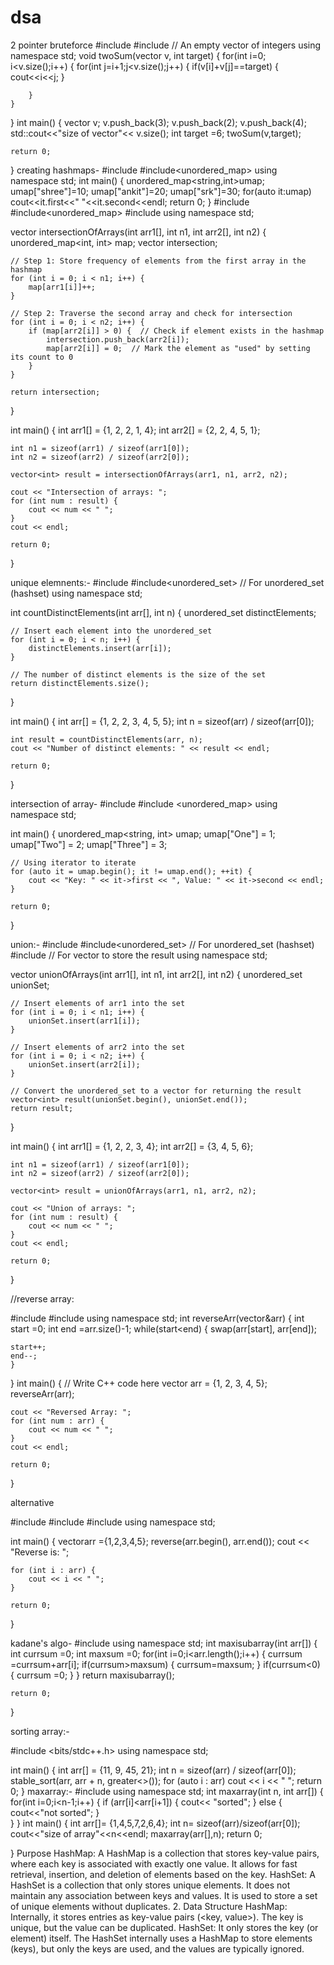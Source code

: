 # dsa
2 pointer bruteforce
#include <iostream>
#include<vector>
 // An empty vector of integers
using namespace std;
void twoSum(vector<int> v, int target) {
    for(int i=0; i<v.size();i++) {
        for(int j=i+1;j<v.size();j++) {
            if(v[i]+v[j]==target) {
                cout<<i<<j;
            }
            
        }
    }
}
int main() {
vector<int> v;
v.push_back(3);
v.push_back(2);
v.push_back(4);
std::cout<<"size of vector"<< v.size();
int target =6;
twoSum(v,target);

    return 0;
}
creating hashmaps-
#include <iostream>
#include<unordered_map>
using namespace std;
int main() {
unordered_map<string,int>umap;
umap["shree"]=10;
umap["ankit"]=20;
umap["srk"]=30;
for(auto it:umap)
cout<<it.first<<" "<<it.second<<endl;
    return 0;
}
#include<iostream>
#include<unordered_map>
#include<vector>
using namespace std;

vector<int> intersectionOfArrays(int arr1[], int n1, int arr2[], int n2) {
    unordered_map<int, int> map;
    vector<int> intersection;
    
    // Step 1: Store frequency of elements from the first array in the hashmap
    for (int i = 0; i < n1; i++) {
        map[arr1[i]]++;
    }

    // Step 2: Traverse the second array and check for intersection
    for (int i = 0; i < n2; i++) {
        if (map[arr2[i]] > 0) {  // Check if element exists in the hashmap
            intersection.push_back(arr2[i]);
            map[arr2[i]] = 0;  // Mark the element as "used" by setting its count to 0
        }
    }

    return intersection;
}

int main() {
    int arr1[] = {1, 2, 2, 1, 4};
    int arr2[] = {2, 2, 4, 5, 1};

    int n1 = sizeof(arr1) / sizeof(arr1[0]);
    int n2 = sizeof(arr2) / sizeof(arr2[0]);

    vector<int> result = intersectionOfArrays(arr1, n1, arr2, n2);

    cout << "Intersection of arrays: ";
    for (int num : result) {
        cout << num << " ";
    }
    cout << endl;

    return 0;
}


unique elemnents:-
#include<iostream>
#include<unordered_set>  // For unordered_set (hashset)
using namespace std;

int countDistinctElements(int arr[], int n) {
    unordered_set<int> distinctElements;
    
    // Insert each element into the unordered_set
    for (int i = 0; i < n; i++) {
        distinctElements.insert(arr[i]);
    }
    
    // The number of distinct elements is the size of the set
    return distinctElements.size();
}

int main() {
    int arr[] = {1, 2, 2, 3, 4, 5, 5};
    int n = sizeof(arr) / sizeof(arr[0]);
    
    int result = countDistinctElements(arr, n);
    cout << "Number of distinct elements: " << result << endl;
    
    return 0;
}







intersection of array-
#include <iostream>
#include <unordered_map>
using namespace std;

int main() {
    unordered_map<string, int> umap;
    umap["One"] = 1;
    umap["Two"] = 2;
    umap["Three"] = 3;

    // Using iterator to iterate
    for (auto it = umap.begin(); it != umap.end(); ++it) {
        cout << "Key: " << it->first << ", Value: " << it->second << endl;
    }

    return 0;
}


union:-
#include<iostream>
#include<unordered_set>  // For unordered_set (hashset)
#include<vector>         // For vector to store the result
using namespace std;

vector<int> unionOfArrays(int arr1[], int n1, int arr2[], int n2) {
    unordered_set<int> unionSet;
    
    // Insert elements of arr1 into the set
    for (int i = 0; i < n1; i++) {
        unionSet.insert(arr1[i]);
    }

    // Insert elements of arr2 into the set
    for (int i = 0; i < n2; i++) {
        unionSet.insert(arr2[i]);
    }

    // Convert the unordered_set to a vector for returning the result
    vector<int> result(unionSet.begin(), unionSet.end());
    return result;
}

int main() {
    int arr1[] = {1, 2, 2, 3, 4};
    int arr2[] = {3, 4, 5, 6};
    
    int n1 = sizeof(arr1) / sizeof(arr1[0]);
    int n2 = sizeof(arr2) / sizeof(arr2[0]);
    
    vector<int> result = unionOfArrays(arr1, n1, arr2, n2);
    
    cout << "Union of arrays: ";
    for (int num : result) {
        cout << num << " ";
    }
    cout << endl;
    
    return 0;
}

//reverse array:


#include <iostream>
#include<vector>
using namespace std;
int reverseArr(vector<int>&arr) {
    int start =0;
    int end =arr.size()-1;
    while(start<end) {
       swap(arr[start], arr[end]);
    
    start++;
    end--;
    }
}
int main() {
    // Write C++ code here
    vector<int> arr = {1, 2, 3, 4, 5};
    reverseArr(arr);

    cout << "Reversed Array: ";
    for (int num : arr) {
        cout << num << " ";
    }
    cout << endl;

    return 0;
}

alternative

#include<iostream>
#include<vector>
#include<algorithm>
using namespace std;

int main() {
vector<int>arr ={1,2,3,4,5};
reverse(arr.begin(), arr.end()); 
    cout << "Reverse is: ";
    
    for (int i : arr) {
        cout << i << " ";
    }
    
    return 0;
}


kadane's algo-
#include<iostream>
using namespace std;
int maxisubarray(int arr[]) {
    int currsum =0;
    int maxsum =0;
    for(int i=0;i<arr.length();i++) {
        currsum =currsum+arr[i];
        if(currsum>maxsum) {
            currsum=maxsum;
        }
        if(currsum<0) {
            currsum =0;
        }
    }
    return maxisubarray();

    return 0;
}

sorting array:-

#include <bits/stdc++.h>
using namespace std;

int main() {
    int arr[] = {11, 9, 45, 21};
    int n = sizeof(arr) / sizeof(arr[0]);
    stable_sort(arr, arr + n, greater<>());
    for (auto i : arr)
        cout << i << " ";
    return 0;
}
maxarray:-
#include<iostream>
using namespace std;
int maxarray(int n, int arr[]) {
    for(int i=0;i<n-1;i++) {
        if (arr[i]<arr[i+1]) {
            cout<< "sorted";
        }
      else {
        cout<<"not sorted"; 
     }  
   }
}
int main() {
    int arr[]= {1,4,5,7,2,6,4};
    int n= sizeof(arr)/sizeof(arr[0]);
    cout<<"size of array"<<n<<endl;
    maxarray(arr[],n);
   return 0;
   
}
Purpose
HashMap: A HashMap is a collection that stores key-value pairs, where each key is associated with exactly one value. It allows for fast retrieval, insertion, and deletion of elements based on the key.
HashSet: A HashSet is a collection that only stores unique elements. It does not maintain any association between keys and values. It is used to store a set of unique elements without duplicates.
2. Data Structure
HashMap: Internally, it stores entries as key-value pairs (<key, value>). The key is unique, but the value can be duplicated.
HashSet: It only stores the key (or element) itself. The HashSet internally uses a HashMap to store elements (keys), but only the keys are used, and the values are typically ignored.
